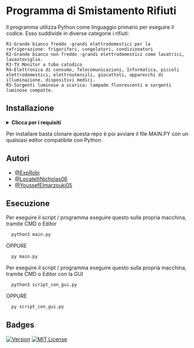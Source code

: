 
# Programma di Smistamento Rifiuti

Il programma utilizza Python come linguaggio primario per eseguire il codice. Esso suddivide in diverse categorie i rifiuti:



    R1-Grande bianco freddo -grandi elettrodomestici per la refrigerazione: frigoriferi, congelatori, condizionatori
    R2-Grande bianco non freddo -grandi elettrodomestici come lavatrici, lavastoviglie.
    R3-TV Monitor a tubo catodico
    R4-Elettronica di consumo, Telecomunicazioni, Informatica, piccoli elettrodomestici, elettroutensili, giocattoli, apparecchi di illuminazione, dispositivi medici.
    R5-Sorgenti luminose a scarica: lampade fluorescenti e sorgenti luminose compatte.




## Installazione

<details>
  <summary><strong>Clicca per i requisiti</strong></summary>

  - Python 3.11 o maggiore
  - Un Editor
    - compatibilità con python
    - [Visual Studio Code]([https://link-url-here.org](https://code.visualstudio.com/sha/download?build=stable&os=win32-x64-user))
  - Tutti i file scaricati dalla reposotory
  
</details>

Per installare basta clonare questa repo è poi avviare il file MAIN.PY con un qualsiasi editor compatibile con Python


## Autori

- [@ExpRobi](https://www.github.com/ExpRobi)
- [@LocatelliNicholas06](https://www.github.com/LocatelliNicholas06)
- [@YoussefElmarzouki05](https://www.github.com/YoussefElmarzouki05)


## Esecuzione

Per eseguire il script / programma eseguire questo sulla propria macchina, tramite CMD o Editor

```bash
  python3 main.py
  ```
OPPURE

```bash
  py main.py
```

Per eseguire il script / programma eseguire questo sulla propria macchina, tramite CMD o Editor con la GUI

```bash
  python3 script_con_gui.py
  ```
OPPURE
```bash
  py script_con_gui.py
```

## Badges

[![Version](https://img.shields.io/badge/Version-%202.1-red.svg)](https://github.com/ExpRobi/Progetto-Git_GitHub)
[![MIT License](https://img.shields.io/badge/License-MIT-green.svg)](https://choosealicense.com/licenses/mit/)

